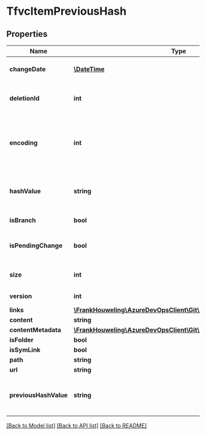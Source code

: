 # TfvcItemPreviousHash

## Properties
Name | Type | Description | Notes
------------ | ------------- | ------------- | -------------
**changeDate** | [**\DateTime**](\DateTime.md) | Item changed datetime. | [optional] 
**deletionId** | **int** | Greater than 0 if item is deleted. | [optional] 
**encoding** | **int** | File encoding from database, -1 represents binary. | [optional] 
**hashValue** | **string** | MD5 hash as a base 64 string, applies to files only. | [optional] 
**isBranch** | **bool** | True if item is a branch. | [optional] 
**isPendingChange** | **bool** | True if there is a change pending. | [optional] 
**size** | **int** | The size of the file, if applicable. | [optional] 
**version** | **int** | Changeset version Id. | [optional] 
**links** | [**\FrankHouweling\AzureDevOpsClient\Git\Model\ReferenceLinks**](ReferenceLinks.md) |  | [optional] 
**content** | **string** |  | [optional] 
**contentMetadata** | [**\FrankHouweling\AzureDevOpsClient\Git\Model\FileContentMetadata**](FileContentMetadata.md) |  | [optional] 
**isFolder** | **bool** |  | [optional] 
**isSymLink** | **bool** |  | [optional] 
**path** | **string** |  | [optional] 
**url** | **string** |  | [optional] 
**previousHashValue** | **string** | MD5 hash as a base 64 string, applies to files only. | [optional] 

[[Back to Model list]](../README.md#documentation-for-models) [[Back to API list]](../README.md#documentation-for-api-endpoints) [[Back to README]](../README.md)


